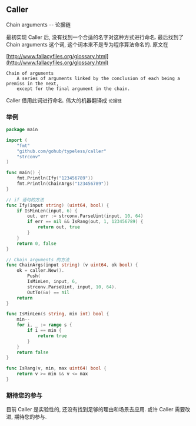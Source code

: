 ## Caller

Chain arguments -- 论据链

最初实现 Caller 后, 没有找到一个合适的名字对这种方式进行命名. 最后找到了 Chain arguments 这个词, 这个词本来不是专为程序算法命名的. 原文在

[http://www.fallacyfiles.org/glossary.html](http://www.fallacyfiles.org/glossary.html)

```
Chain of arguments
    A series of arguments linked by the conclusion of each being a premiss in the next,
    except for the final argument in the chain. 
```

Caller 借用此词进行命名. 伟大的机器翻译成 `论据链`

### 举例

```go
package main

import (
	"fmt"
	"github.com/gohub/typeless/caller"
	"strconv"
)

func main() {
	fmt.Println(Ify("123456789"))
	fmt.Println(ChainArgs("123456789"))
}

// if 语句的方法
func Ify(input string) (uint64, bool) {
	if IsMinLen(input, 6) {
		out, err := strconv.ParseUint(input, 10, 64)
		if err == nil && IsRang(out, 1, 123456789) {
			return out, true
		}
	}
	return 0, false
}

// Chain arguments 的方法
func ChainArgs(input string) (v uint64, ok bool) {
	ok = caller.New().
		Push(
		IsMinLen, input, 6,
		strconv.ParseUint, input, 10, 64).
		OutTo(&v) == nil
	return
}

func IsMinLen(s string, min int) bool {
	min--
	for i, _ := range s {
		if i == min {
			return true
		}
	}
	return false
}

func IsRang(v, min, max uint64) bool {
	return v >= min && v <= max
}
```

### 期待您的参与

目前 Caller 是实验性的, 还没有找到足够的理由和场景去应用.
或许 Caller 需要改进, 期待您的参与.